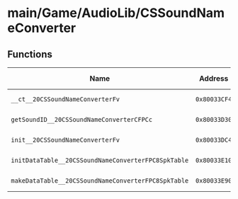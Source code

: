 # main/Game/AudioLib/CSSoundNameConverter

## Functions

| Name | Address | Match % |
|------|---------|---------|
| `__ct__20CSSoundNameConverterFv` | `0x80033CF4` | :x: (0.0%) |
| `getSoundID__20CSSoundNameConverterCFPCc` | `0x80033D30` | :x: (0.0%) |
| `init__20CSSoundNameConverterFv` | `0x80033DC4` | :x: (0.0%) |
| `initDataTable__20CSSoundNameConverterFPC8SpkTable` | `0x80033E10` | :x: (0.0%) |
| `makeDataTable__20CSSoundNameConverterFPC8SpkTable` | `0x80033E90` | :x: (0.0%) |
